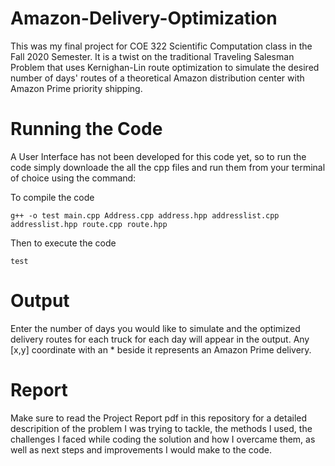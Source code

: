 # Amazon-Delivery-Optimization
This was my final project for COE 322 Scientific Computation class in the Fall 2020 Semester. It is a twist on the traditional Traveling Salesman Problem that uses Kernighan-Lin route optimization to simulate the desired number of days' routes of a theoretical Amazon distribution center with Amazon Prime priority shipping.

# Running the Code
A User Interface has not been developed for this code yet, so to run the code simply downloade the all the cpp files and run them from your terminal of choice using the command:

To compile the code
```
g++ -o test main.cpp Address.cpp address.hpp addresslist.cpp addresslist.hpp route.cpp route.hpp
```
Then to execute the code
```
test
```
# Output
Enter the number of days you would like to simulate and the optimized delivery routes for each truck for each day will appear in the output. 
Any [x,y] coordinate with an * beside it represents an Amazon Prime delivery.

# Report
Make sure to read the Project Report pdf in this repository for a detailed descripition of the problem I was trying to tackle, the methods I used, the challenges I faced while coding the solution and how I overcame them, as well as next steps and improvements I would make to the code.

